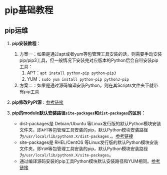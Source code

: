 # pip基础教程



## pip运维

1. **pip安装教程**：
	1. 方案一：如果是通过apt或者yum等包管理工具安装的话，则需要手动安装pip/pip3工具，但一般情况下安装完对应版本的Python后会自带安装pip工具：
		1. APT：`apt install python-pip python-pip3`
		2. YUM：`sudo yum install python-pip python3-pip`
	2. 方案二：如果是通过源码编译安装Python，则在其Scripts文件夹下就带有pip工具

2. **pip修改PyPI源**：[参考链接](https://developer.aliyun.com/mirror/pypi?spm=a2c6h.13651102.0.0.3e221b110KOHKi)


3. **pip的module默认安装路径`site-packages`和`dist-packages`的区别：**
	- dist-packages是 Debian/Ubuntu 等Linux发行版的默认Python模块安装文件夹，即`APT`等包管理工具安装的pip，默认Python模块安装路径为`/usr/local/lib/pythonX.X/dist-packages`，。[参考链接](https://blog.csdn.net/huiseguiji1/article/details/45111891)
	- site-packages是 RHEL/CentOS 等Linux发行版的默认Python模块安装文件夹，即`YUM`等包管理工具安装的pip，默认Python模块安装路径为`/usr/local/lib/pythonX.X/site-packages`。
	- 通过编译源码安装的pip工具Python模块默认安装路径和YUM相同。[参考链接](https://blog.csdn.net/huiseguiji1/article/details/45111891)
